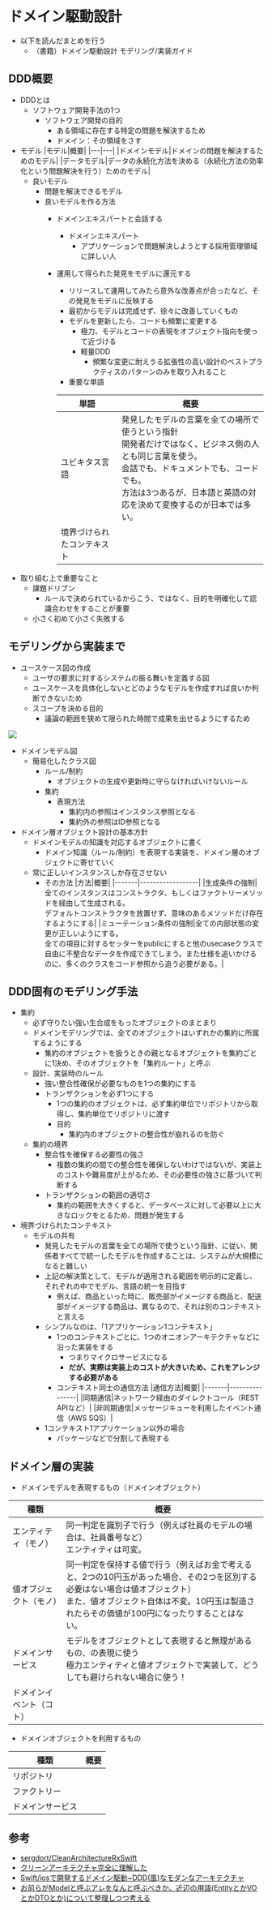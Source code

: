 # ドメイン駆動設計

- 以下を読んだまとめを行う
  - （書籍）ドメイン駆動設計 モデリング/実装ガイド

## DDD概要

- DDDとは
  - ソフトウェア開発手法の1つ
    - ソフトウェア開発の目的
      - ある領域に存在する特定の問題を解決するため
      - ドメイン：その領域をさす
- モデル
  |モデル|概要|
  |---|---|
  |ドメインモデル|ドメインの問題を解決するためのモデル|
  |データモデル|データの永続化方法を決める（永続化方法の効率化という問題解決を行う）ためのモデル|
  - 良いモデル
    - 問題を解決できるモデル
    - 良いモデルを作る方法
      - ドメインエキスパートと会話する
        - ドメインエキスパート
          - アプリケーションで問題解決しようとする採用管理領域に詳しい人
      - 運用して得られた発見をモデルに還元する
        - リリースして運用してみたら意外な改善点が合ったなど、その発見をモデルに反映する
        - 最初からモデルは完成せず、徐々に改善していくもの
        - モデルを更新したら、コードも頻繁に変更する
          - 極力、モデルとコードの表現をオブジェクト指向を使って近づける
          - 軽量DDD
            - 頻繁な変更に耐えうる拡張性の高い設計のベストプラクティスのパターンのみを取り入れること
        - 重要な単語

        |単語|概要|
        |----|----------------|
        |ユビキタス言語|発見したモデルの言葉を全ての場所で使うという指針<br>開発者だけではなく、ビジネス側の人とも同じ言葉を使う。<br>会話でも、ドキュメントでも、コードでも。<br>方法は3つあるが、日本語と英語の対応を決めて変換するのが日本では多い。|
        |境界づけられたコンテキスト||
- 取り組む上で重要なこと
  - 課題ドリブン
    - ルールで決められているからこう、ではなく、目的を明確化して認識合わせをすることが重要
  - 小さく初めて小さく失敗する

## モデリングから実装まで

- ユースケース図の作成
  - ユーザの要求に対するシステムの振る舞いを定義する図
  - ユースケースを具体化しないとどのようなモデルを作成すれば良いか判断できないため
  - スコープを決める目的
    - 議論の範囲を狭めて限られた時間で成果を出せるようにするため

![](./assets/ユースケース図.png)

- ドメインモデル図
  - 簡易化したクラス図
    - ルール/制約
      - オブジェクトの生成や更新時に守らなければいけないルール
    - 集約
      - 表現方法
        - 集約内の参照はインスタンス参照となる
        - 集約外の参照はID参照となる
- ドメイン層オブジェクト設計の基本方針
  - ドメインモデルの知識を対応するオブジェクトに書く
    - ドメイン知識（ルール/制約）を表現する実装を、ドメイン層のオブジェクトに寄せていく
  - 常に正しいインスタンスしか存在させない
    - その方法
      |方法|概要|
      |-------|------------------|
      |生成条件の強制|全てのインスタンスはコンストラクタ、もしくはファクトリーメソッドを経由して生成される。<br>デフォルトコンストラクタを放置せず、意味のあるメソッドだけ存在するようにする|
      |ミューテーション条件の強制|全ての内部状態の変更が正しいようにする。<br>全ての項目に対するセッターをpublicにすると他のusecaseクラスで自由に不整合なデータを作成できてしまう。また仕様を追いかけるのに、多くのクラスをコード参照から追う必要がある。|

## DDD固有のモデリング手法

- 集約
  - 必ず守りたい強い生合成をもったオブジェクトのまとまり
  - ドメインモデリングでは、全てのオブジェクトはいずれかの集約に所属するようにする
    - 集約のオブジェクトを扱うときの親となるオブジェクトを集約ごとに1決め、そのオブジェクトを「集約ルート」と呼ぶ
  - 設計、実装時のルール
    - 強い整合性確保が必要なものを1つの集約にする
    - トランザクションを必ず1つにする
      - 1つの集約のオブジェクトは、必ず集約単位でリポジトリから取得し、集約単位でリポジトリに渡す
      - 目的
        - 集約内のオブジェクトの整合性が崩れるのを防ぐ
  - 集約の境界
    - 整合性を確保する必要性の強さ
      - 複数の集約の間での整合性を確保しないわけではないが、実装上のコストや難易度が上がるため、その必要性の強さに基づいて判断する
    - トランザクションの範囲の適切さ
      - 集約の範囲を大きくすると、データベースに対して必要以上に大きなロックをとるため、問題が発生する
- 境界づけられたコンテキスト
  - モデルの共有
    - 発見したモデルの言葉を全ての場所で使うという指針、に従い、関係者すべてで統一したモデルを作成することは、システムが大規模になると難しい
    - 上記の解決策として、モデルが適用される範囲を明示的に定義し、それぞれの中でモデル、言語の統一を目指す
      - 例えば、商品といった時に、販売部がイメージする商品と、配送部がイメージする商品は、異なるので、それは別のコンテキストと言える
    - シンプルなのは、「1アプリケーション1コンテキスト」
      - 1つのコンテキストごとに、1つのオニオンアーキテクチャなどに沿った実装をする
        - つまりマイクロサービスになる
        - **だが、実際は実装上のコストが大きいため、これをアレンジする必要がある**
      - コンテキスト同士の通信方法
        |通信方法|概要|
        |-------|----------------|
        |同期通信|ネットワーク経由のダイレクトコール（REST APIなど）|
        |非同期通信|メッセージキューを利用したイベント通信（AWS SQS）|
    - 1コンテキスト1アプリケーション以外の場合
      - パッケージなどで分割して表現する

## ドメイン層の実装

- ドメインモデルを表現するもの（ドメインオブジェクト）

|種類|概要|
|-----------|---------------------|
|エンティティ（モノ）|同一判定を識別子で行う（例えば社員のモデルの場合は、社員番号など）<br>エンティティは可変。|
|値オブジェクト（モノ）|同一判定を保持する値で行う（例えばお金で考えると、2つの10円玉があった場合、その2つを区別する必要はない場合は値オブジェクト）<br>また、値オブジェクト自体は不変。10円玉は製造されたらその価値が100円になったりすることはない。|
|ドメインサービス|モデルをオブジェクトとして表現すると無理があるもの、の表現に使う<br>極力エンティティと値オブジェクトで実装して、どうしても避けられない場合に使う！|
|ドメインイベント（コト）||

- ドメインオブジェクトを利用するもの

|種類|概要|
|-----------|---------------------|
|リポジトリ||
|ファクトリー||
|ドメインサービス||

## 参考

- [sergdort/CleanArchitectureRxSwift](https://github.com/sergdort/CleanArchitectureRxSwift)
- [クリーンアーキテクチャ完全に理解した](https://gist.github.com/mpppk/609d592f25cab9312654b39f1b357c60)
- [Swift/iosで開発するドメイン駆動~DDD(風)なモダンなアーキテクチャ](https://qiita.com/ko2ic/items/6ac7321189e8c3ac1665)
- [お前らがModelと呼ぶアレをなんと呼ぶべきか。近辺の用語(EntityとかVOとかDTOとか)について整理しつつ考える](https://qiita.com/takasek/items/70ab5a61756ee620aee6)
